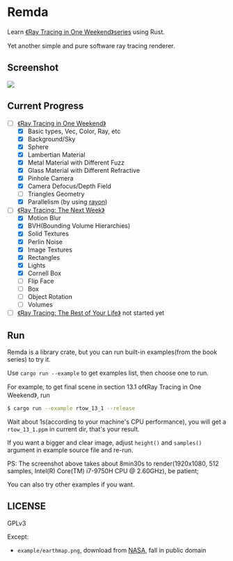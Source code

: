 # Remda

Learn [《Ray Tracing in One Weekend》series][book-series] using Rust.

Yet another simple and pure software ray tracing renderer.

## Screenshot

![][screenshot]

## Current Progress

- [ ] [《Ray Tracing in One Weekend》][book-1]
    - [x] Basic types, Vec, Color, Ray, etc
    - [x] Background/Sky
    - [x] Sphere
    - [x] Lambertian Material
    - [x] Metal Material with Different Fuzz
    - [x] Glass Material with Different Refractive
    - [x] Pinhole Camera
    - [x] Camera Defocus/Depth Field
    - [ ] Triangles Geometry
    - [x] Parallelism (by using [rayon][rayon-crates-io])
- [ ] [《Ray Tracing: The Next Week》][book-2]
    - [x] Motion Blur
    - [x] BVH(Bounding Volume Hierarchies)
    - [x] Solid Textures
    - [x] Perlin Noise
    - [x] Image Textures
    - [x] Rectangles
    - [x] Lights
    - [x] Cornell Box
    - [ ] Flip Face
    - [ ] Box
    - [ ] Object Rotation
    - [ ] Volumes
- [ ] [《Ray Tracing: The Rest of Your Life》][book-3] not started yet

## Run

Remda is a library crate, but you can run built-in examples(from the book series) to try it.

Use `cargo run --example` to get examples list, then choose one to run.

For example, to get final scene in section 13.1 of《Ray Tracing in One Weekend》, run

```bash
$ cargo run --example rtow_13_1 --release
```

Wait about 1s(according to your machine's CPU performance), you will get a `rtow_13_1.ppm` in current dir, that's your result.

If you want a bigger and clear image, adjust `height()` and `samples()` argument in example source file and re-run.

PS: The screenshot above takes about 8min30s to render(1920x1080, 512 samples, Intel(R) Core(TM) i7-9750H CPU @ 2.60GHz), be patient;

You can also try other examples if you want.

## LICENSE

GPLv3

Except: 

- `example/earthmap.png`, download from [NASA][earth-map-source], fall in public domain

[book-series]: https://raytracing.github.io/
[book-1]: https://raytracing.github.io/books/RayTracingInOneWeekend.html
[book-2]: https://raytracing.github.io/books/RayTracingTheNextWeek.html
[book-3]: https://raytracing.github.io/books/RayTracingTheRestOfYourLife.html
[screenshot]: https://rikka.7sdre.am/files/a952c7ca-af57-46a6-959f-237702333ab6.png
[rayon-crates-io]: https://crates.io/crates/rayon
[earth-map-source]: http://visibleearth.nasa.gov/view.php?id=57752
